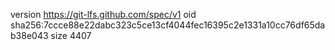 version https://git-lfs.github.com/spec/v1
oid sha256:7ccce88e22dabc323c5ce13cf4044fec16395c2e1331a10cc76df65dab38e043
size 4407
